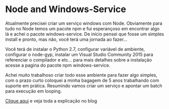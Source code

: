 # Node and Windows-Service
Atualmente precisei criar um serviço windows com Node. Obviamente para tudo no Node temos um pacote npm e fui esperançoso em encontrar algo lá e achei o pacote windows-service. De início pensei que fosse um simples install e pronto, mas não, você terá uma jornada ao fazer…

Você terá de instalar o Python 2.7, configurar variável de ambiente, configurar o node-gyp, instalar um Visual Studio Community 2015 para referenciar o compilador e etc… para mais detalhes sobre a instalação acesse a pagina do pacote npm windows-service.

Achei muito trabalhoso criar todo esse ambiente para fazer algo simples, com o prazo curto coloquei a minha bagagem de 5 anos trabalhando com suporte em prática. Resumindo vamos criar um serviço e apontar um batch para execução em looping.

[Clique aqui](http://filipececcon.com.br/tecnologia/nodejs-criando-um-windows-service-sem-pacotes-npm/) e veja toda a explicação no blog
